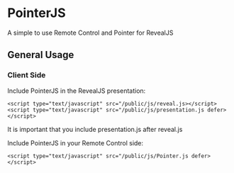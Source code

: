 # PointerJS

A simple to use Remote Control and Pointer for RevealJS

## General Usage

### Client Side

Include PointerJS in the RevealJS presentation:
```
<script type="text/javascript" src="/public/js/reveal.js></script>
<script type="text/javascript" src="/public/js/presentation.js defer></script>
```
It is important that you include presentation.js after reveal.js

Include PointerJS in your Remote Control side: 
```
<script type="text/javascript" src="/public/js/Pointer.js defer></script>
```
